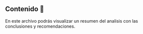 ## Contenido :dart:

En este archivo podrás visualizar un resumen del analisis con las conclusiones y recomendaciones.